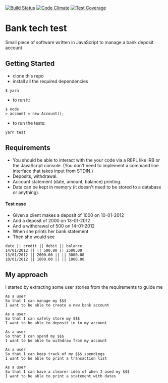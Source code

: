 [![Build Status](https://travis-ci.org/y0m0/Bank_tech_test_v2.svg?branch=master)](https://travis-ci.org/y0m0/Bank_tech_test_v2)
[![Code Climate](https://codeclimate.com/github/y0m0/Bank_tech_test_v2/badges/gpa.svg)](https://codeclimate.com/github/y0m0/Bank_tech_test_v2)
[![Test Coverage](https://codeclimate.com/github/y0m0/Bank_tech_test_v2/badges/coverage.svg)](https://codeclimate.com/github/y0m0/Bank_tech_test_v2)

# Bank tech test

Small piece of software written in JavaScript to manage a bank deposit account

## Getting Started
- clone this repo
- install all the required dependencies
```
$ yarn
```
- to run it:
```
$ node
> account = new Account();
```
- to run the tests:
```
yarn test
```

## Requirements

-  You should be able to interact with the your code via a REPL like IRB or the JavaScript console. (You don't need to implement a command line interface that takes input from STDIN.)
-  Deposits, withdrawal.
-  Account statement (date, amount, balance) printing.
-  Data can be kept in memory (it doesn't need to be stored to a database or anything).

#### Test case
- Given a client makes a deposit of 1000 on 10-01-2012 
- And a deposit of 2000 on 13-01-2012 
- And a withdrawal of 500 on 14-01-2012 
- When she prints her bank statement 
- Then she would see
```
date || credit || debit || balance
14/01/2012 || || 500.00 || 2500.00
13/01/2012 || 2000.00 || || 3000.00
10/01/2012 || 1000.00 || || 1000.00
```

## My approach

I started by extracting some user stories from the requirements to guide me

```
As a user
So that I can manage my $$$
I want to be able to create a new bank account

As a user
So that I can safely store my $$$
I want to be able to deposit in to my account

As a user
So that I can spend my $$$
I want to be able to withdraw from my account

As a user
So that I can keep track of my $$$ spendings
I want to be able to print a transaction list

As a user
So that I can have a clearer idea of when I used my $$$
I want to be able to print a statement with dates
```


